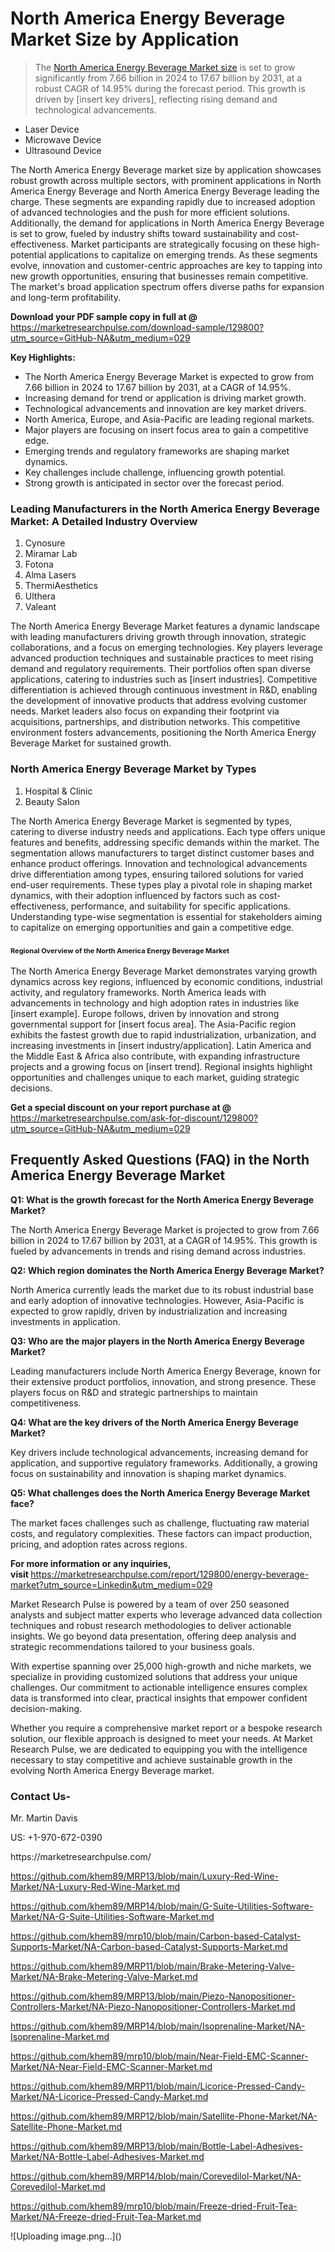 <h1>North America Energy Beverage Market&nbsp;Size by Application</h1><blockquote><p>The <a href="https://marketresearchpulse.com/download-sample/129800?utm_source=GitHub-NA&amp;utm_medium=029">North America Energy Beverage Market size</a> is set to grow significantly from 7.66 billion in 2024 to 17.67 billion by 2031, at a robust CAGR of 14.95% during the forecast period. This growth is driven by [insert key drivers], reflecting rising demand and technological advancements.</p></blockquote><ul><li>Laser Device<li> Microwave Device<li> Ultrasound Device</li></ul><p>The North America Energy Beverage market size by application showcases robust growth across multiple sectors, with prominent applications in North America Energy Beverage and North America Energy Beverage leading the charge. These segments are expanding rapidly due to increased adoption of advanced technologies and the push for more efficient solutions. Additionally, the demand for applications in North America Energy Beverage is set to grow, fueled by industry shifts toward sustainability and cost-effectiveness. Market participants are strategically focusing on these high-potential applications to capitalize on emerging trends. As these segments evolve, innovation and customer-centric approaches are key to tapping into new growth opportunities, ensuring that businesses remain competitive. The market's broad application spectrum offers diverse paths for expansion and long-term profitability.</p><p><strong>Download your PDF sample copy in full at @ </strong><a href="https://marketresearchpulse.com/download-sample/129800?utm_source=GitHub-NA&amp;utm_medium=029">https://marketresearchpulse.com/download-sample/129800?utm_source=GitHub-NA&amp;utm_medium=029</a></p><p><strong>Key Highlights: </strong></p><ul><li>The North America Energy Beverage Market is expected to grow from 7.66 billion in 2024 to 17.67 billion by 2031, at a CAGR of 14.95%.</li><li>Increasing demand for trend or application is driving market growth.</li><li>Technological advancements and innovation are key market drivers.</li><li>North America, Europe, and Asia-Pacific are leading regional markets.</li><li>Major players are focusing on insert focus area to gain a competitive edge.</li><li>Emerging trends and regulatory frameworks are shaping market dynamics.</li><li>Key challenges include challenge, influencing growth potential.</li><li>Strong growth is anticipated in sector over the forecast period.</li></ul><h3>Leading Manufacturers in the North America Energy Beverage Market: A Detailed Industry Overview</h3><ol><li>Cynosure</li><li>Miramar Lab</li><li>Fotona</li><li>Alma Lasers</li><li>ThermiAesthetics</li><li>Ulthera</li><li>Valeant</li></ol><div class="flex max-w-full flex-col flex-grow"><div class="min-h-8 text-message flex w-full flex-col items-end gap-2 whitespace-normal break-words [.text-message+&amp;]:mt-5" dir="auto" data-message-author-role="assistant" data-message-id="fd8432e4-4910-450d-b182-61b7bfb0a01f" data-message-model-slug="gpt-4o"><div class="flex w-full flex-col gap-1 empty:hidden first:pt-[3px]"><div class="markdown prose w-full break-words dark:prose-invert light"><p>The North America Energy Beverage Market features a dynamic landscape with leading manufacturers driving growth through innovation, strategic collaborations, and a focus on emerging technologies. Key players leverage advanced production techniques and sustainable practices to meet rising demand and regulatory requirements. Their portfolios often span diverse applications, catering to industries such as [insert industries]. Competitive differentiation is achieved through continuous investment in R&amp;D, enabling the development of innovative products that address evolving customer needs. Market leaders also focus on expanding their footprint via acquisitions, partnerships, and distribution networks. This competitive environment fosters advancements, positioning the North America Energy Beverage Market for sustained growth.</p></div></div></div></div><h3>North America Energy Beverage Market by Types</h3><ol><li>Hospital & Clinic<li> Beauty Salon</li></ol><div class="flex max-w-full flex-col flex-grow"><div class="min-h-8 text-message flex w-full flex-col items-end gap-2 whitespace-normal break-words [.text-message+&amp;]:mt-5" dir="auto" data-message-author-role="assistant" data-message-id="084470be-0bb7-4664-bddf-5156b4f41249" data-message-model-slug="gpt-4o-mini"><div class="flex w-full flex-col gap-1 empty:hidden first:pt-[3px]"><div class="markdown prose w-full break-words dark:prose-invert light"><p>The North America Energy Beverage Market is segmented by types, catering to diverse industry needs and applications. Each type offers unique features and benefits, addressing specific demands within the market. The segmentation allows manufacturers to target distinct customer bases and enhance product offerings. Innovation and technological advancements drive differentiation among types, ensuring tailored solutions for varied end-user requirements. These types play a pivotal role in shaping market dynamics, with their adoption influenced by factors such as cost-effectiveness, performance, and suitability for specific applications. Understanding type-wise segmentation is essential for stakeholders aiming to capitalize on emerging opportunities and gain a competitive edge.</p></div></div></div></div><h3><span style="font-size: 11px;">Regional Overview of the North America Energy Beverage Market</span></h3><div class="flex max-w-full flex-col flex-grow"><div class="min-h-8 text-message flex w-full flex-col items-end gap-2 whitespace-normal break-words [.text-message+&amp;]:mt-5" dir="auto" data-message-author-role="assistant" data-message-id="e9038762-ce64-4e30-91c9-9bd413514231" data-message-model-slug="gpt-4o-mini"><div class="flex w-full flex-col gap-1 empty:hidden first:pt-[3px]"><div class="markdown prose w-full break-words dark:prose-invert light"><p>The North America Energy Beverage Market demonstrates varying growth dynamics across key regions, influenced by economic conditions, industrial activity, and regulatory frameworks. North America leads with advancements in technology and high adoption rates in industries like [insert example]. Europe follows, driven by innovation and strong governmental support for [insert focus area]. The Asia-Pacific region exhibits the fastest growth due to rapid industrialization, urbanization, and increasing investments in [insert industry/application]. Latin America and the Middle East &amp; Africa also contribute, with expanding infrastructure projects and a growing focus on [insert trend]. Regional insights highlight opportunities and challenges unique to each market, guiding strategic decisions.</p></div></div></div></div><p><strong>Get a special discount on your report purchase at @ </strong><a href="https://marketresearchpulse.com/ask-for-discount/129800?utm_source=GitHub-NA&amp;utm_medium=029">https://marketresearchpulse.com/ask-for-discount/129800?utm_source=GitHub-NA&amp;utm_medium=029</a></p><h2>Frequently Asked Questions (FAQ) in the North America Energy Beverage Market</h2><p><strong>Q1: What is the growth forecast for the North America Energy Beverage Market?</strong></p><p>The North America Energy Beverage Market is projected to grow from 7.66 billion in 2024 to 17.67 billion by 2031, at a CAGR of 14.95%. This growth is fueled by advancements in trends and rising demand across industries.</p><p><strong>Q2: Which region dominates the North America Energy Beverage Market?</strong></p><p>North America currently leads the market due to its robust industrial base and early adoption of innovative technologies. However, Asia-Pacific is expected to grow rapidly, driven by industrialization and increasing investments in application.</p><p><strong>Q3: Who are the major players in the North America Energy Beverage Market?</strong></p><p>Leading manufacturers include North America Energy Beverage, known for their extensive product portfolios, innovation, and strong presence. These players focus on R&amp;D and strategic partnerships to maintain competitiveness.</p><p><strong>Q4: What are the key drivers of the North America Energy Beverage Market?</strong></p><p>Key drivers include technological advancements, increasing demand for application, and supportive regulatory frameworks. Additionally, a growing focus on sustainability and innovation is shaping market dynamics.</p><p><strong>Q5: What challenges does the North America Energy Beverage Market face?</strong></p><p>The market faces challenges such as challenge, fluctuating raw material costs, and regulatory complexities. These factors can impact production, pricing, and adoption rates across regions.</p><p><strong>For more information or any inquiries, visit&nbsp;</strong><a href="https://marketresearchpulse.com/report/129800/energy-beverage-market?utm_source=Linkedin&utm_medium=029">https://marketresearchpulse.com/report/129800/energy-beverage-market?utm_source=Linkedin&utm_medium=029</a></p><p>Market Research Pulse is powered by a team of over 250 seasoned analysts and subject matter experts who leverage advanced data collection techniques and robust research methodologies to deliver actionable insights. We go beyond data presentation, offering deep analysis and strategic recommendations tailored to your business goals.</p><p>With expertise spanning over 25,000 high-growth and niche markets, we specialize in providing customized solutions that address your unique challenges. Our commitment to actionable intelligence ensures complex data is transformed into clear, practical insights that empower confident decision-making.</p><p>Whether you require a comprehensive market report or a bespoke research solution, our flexible approach is designed to meet your needs. At Market Research Pulse, we are dedicated to equipping you with the intelligence necessary to stay competitive and achieve sustainable growth in the evolving North America Energy Beverage market.</p><h3><strong>Contact Us-</strong></h3><p>Mr. Martin Davis</p><p>US: +1-970-672-0390</p><p>https://marketresearchpulse.com/</p><p><a href="https://github.com/khem89/MRP13/blob/main/Luxury-Red-Wine-Market/NA-Luxury-Red-Wine-Market.md">https://github.com/khem89/MRP13/blob/main/Luxury-Red-Wine-Market/NA-Luxury-Red-Wine-Market.md</a></p><p><a href="https://github.com/khem89/MRP14/blob/main/G-Suite-Utilities-Software-Market/NA-G-Suite-Utilities-Software-Market.md">https://github.com/khem89/MRP14/blob/main/G-Suite-Utilities-Software-Market/NA-G-Suite-Utilities-Software-Market.md</a></p><p><a href="https://github.com/khem89/mrp10/blob/main/Carbon-based-Catalyst-Supports-Market/NA-Carbon-based-Catalyst-Supports-Market.md">https://github.com/khem89/mrp10/blob/main/Carbon-based-Catalyst-Supports-Market/NA-Carbon-based-Catalyst-Supports-Market.md</a></p><p><a href="https://github.com/khem89/MRP11/blob/main/Brake-Metering-Valve-Market/NA-Brake-Metering-Valve-Market.md">https://github.com/khem89/MRP11/blob/main/Brake-Metering-Valve-Market/NA-Brake-Metering-Valve-Market.md</a></p><p><a href="https://github.com/khem89/MRP13/blob/main/Piezo-Nanopositioner-Controllers-Market/NA-Piezo-Nanopositioner-Controllers-Market.md">https://github.com/khem89/MRP13/blob/main/Piezo-Nanopositioner-Controllers-Market/NA-Piezo-Nanopositioner-Controllers-Market.md</a></p><p><a href="https://github.com/khem89/MRP14/blob/main/Isoprenaline-Market/NA-Isoprenaline-Market.md">https://github.com/khem89/MRP14/blob/main/Isoprenaline-Market/NA-Isoprenaline-Market.md</a></p><p><a href="https://github.com/khem89/mrp10/blob/main/Near-Field-EMC-Scanner-Market/NA-Near-Field-EMC-Scanner-Market.md">https://github.com/khem89/mrp10/blob/main/Near-Field-EMC-Scanner-Market/NA-Near-Field-EMC-Scanner-Market.md</a></p><p><a href="https://github.com/khem89/MRP11/blob/main/Licorice-Pressed-Candy-Market/NA-Licorice-Pressed-Candy-Market.md">https://github.com/khem89/MRP11/blob/main/Licorice-Pressed-Candy-Market/NA-Licorice-Pressed-Candy-Market.md</a></p><p><a href="https://github.com/khem89/MRP12/blob/main/Satellite-Phone-Market/NA-Satellite-Phone-Market.md">https://github.com/khem89/MRP12/blob/main/Satellite-Phone-Market/NA-Satellite-Phone-Market.md</a></p><p><a href="https://github.com/khem89/MRP13/blob/main/Bottle-Label-Adhesives-Market/NA-Bottle-Label-Adhesives-Market.md">https://github.com/khem89/MRP13/blob/main/Bottle-Label-Adhesives-Market/NA-Bottle-Label-Adhesives-Market.md</a></p><p><a href="https://github.com/khem89/MRP14/blob/main/Corevedilol-Market/NA-Corevedilol-Market.md">https://github.com/khem89/MRP14/blob/main/Corevedilol-Market/NA-Corevedilol-Market.md</a></p><p><a href="https://github.com/khem89/mrp10/blob/main/Freeze-dried-Fruit-Tea-Market/NA-Freeze-dried-Fruit-Tea-Market.md">https://github.com/khem89/mrp10/blob/main/Freeze-dried-Fruit-Tea-Market/NA-Freeze-dried-Fruit-Tea-Market.md</a></p>
![Uploading image.png…]()
